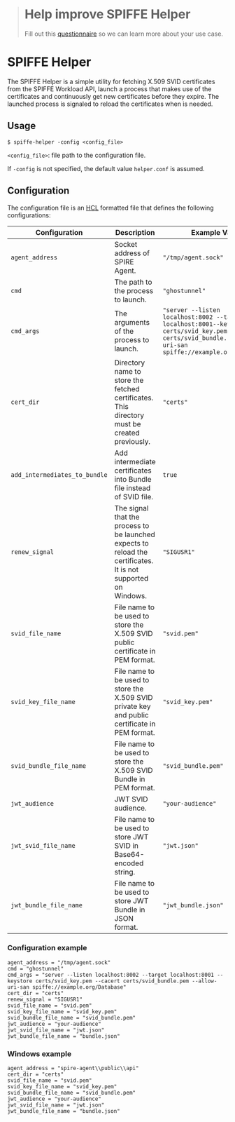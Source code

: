 > # Help improve SPIFFE Helper
>
> Fill out this [questionnaire](https://docs.google.com/forms/d/1MwHyAiLXnGuUpymwBCfBJei25lur2jaD-056L5Hp1Js) so we can learn more about your use case.

# SPIFFE Helper

The SPIFFE Helper is a simple utility for fetching X.509 SVID certificates from the SPIFFE Workload API, launch a process that makes use of the certificates and continuously get new certificates before they expire. The launched process is signaled to reload the certificates when is needed.

## Usage
`$ spiffe-helper -config <config_file>`

`<config_file>`: file path to the configuration file.

If `-config` is not specified, the default value `helper.conf` is assumed. 

## Configuration
The configuration file is an [HCL](https://github.com/hashicorp/hcl) formatted file that defines the following configurations:

 |Configuration             | Description                                                                                    | Example Value |
 |--------------------------|------------------------------------------------------------------------------------------------| ------------- |
 |`agent_address`           | Socket address of SPIRE Agent.                                                                                 | `"/tmp/agent.sock"`  |
 |`cmd`                     | The path to the process to launch.                                                                             | `"ghostunnel"`       |
 |`cmd_args`                | The arguments of the process to launch.                                                                        | `"server --listen localhost:8002 --target localhost:8001--keystore certs/svid_key.pem --cacert certs/svid_bundle.pem --allow-uri-san spiffe://example.org/Database"` |
 |`cert_dir`                | Directory name to store the fetched certificates. This directory must be created previously.                   | `"certs"`            |
 |`add_intermediates_to_bundle`| Add intermediate certificates into Bundle file instead of SVID file.                                        | `true`               |
 |`renew_signal`            | The signal that the process to be launched expects to reload the certificates. It is not supported on Windows. | `"SIGUSR1"`          |
 |`svid_file_name`          | File name to be used to store the X.509 SVID public certificate in PEM format.                                 | `"svid.pem"`         |
 |`svid_key_file_name`      | File name to be used to store the X.509 SVID private key and public certificate in PEM format.                 | `"svid_key.pem"`     |
 |`svid_bundle_file_name`   | File name to be used to store the X.509 SVID Bundle in PEM format.                                             | `"svid_bundle.pem"`  |
 |`jwt_audience`            | JWT SVID audience.                                                                                             | `"your-audience"`    |
 |`jwt_svid_file_name`      | File name to be used to store JWT SVID in Base64-encoded string.                                                         | `"jwt.json"`         |
 |`jwt_bundle_file_name`    | File name to be used to store JWT Bundle in JSON format.                                                       | `"jwt_bundle.json"`  |

### Configuration example
```
agent_address = "/tmp/agent.sock"
cmd = "ghostunnel"
cmd_args = "server --listen localhost:8002 --target localhost:8001 --keystore certs/svid_key.pem --cacert certs/svid_bundle.pem --allow-uri-san spiffe://example.org/Database"
cert_dir = "certs"
renew_signal = "SIGUSR1"
svid_file_name = "svid.pem"
svid_key_file_name = "svid_key.pem"
svid_bundle_file_name = "svid_bundle.pem"
jwt_audience = "your-audience"
jwt_svid_file_name = "jwt.json"
jwt_bundle_file_name = "bundle.json"
```

### Windows example
```
agent_address = "spire-agent\\public\\api"
cert_dir = "certs"
svid_file_name = "svid.pem"
svid_key_file_name = "svid_key.pem"
svid_bundle_file_name = "svid_bundle.pem"
jwt_audience = "your-audience"
jwt_svid_file_name = "jwt.json"
jwt_bundle_file_name = "bundle.json"
```